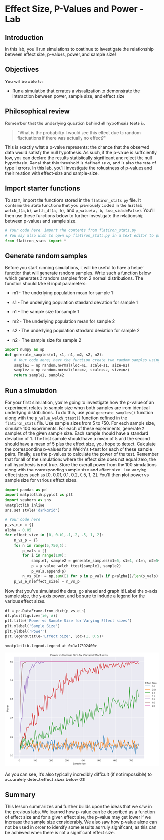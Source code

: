 
# Effect Size, P-Values and Power - Lab

## Introduction 

In this lab, you'll run simulations to continue to investigate the relationship between effect size, p-values, power, and sample size!

## Objectives
You will be able to:
* Run a simulation that creates a visualization to demonstrate the interaction between power, sample size, and effect size

## Philosophical review

Remember that the underlying question behind all hypothesis tests is:

>"What is the probability I would see this effect due to random fluctuations if there was actually no effect?" 

This is exactly what a p-value represents: the chance that the observed data would satisfy the null hypothesis. As such, if the p-value is sufficiently low, you can declare the results statistically significant and reject the null hypothesis. Recall that this threshold is defined as $\alpha$, and is also the rate of type I errors. In this lab, you'll investigate the robustness of p-values and their relation with effect-size and sample-size. 

## Import starter functions

To start, import the functions stored in the `flatiron_stats.py` file. It contains the stats functions that you previously coded in the last lab: `welch_t(a,b)`, `welch_df(a, b)`, and `p_value(a, b, two_sided=False)`. You'll then use these functions below to further investigate the relationship between p-values and sample size.


```python
# Your code here; import the contents from flatiron_stats.py
# You may also wish to open up flatiron_stats.py in a text editor to preview its contents 
from flatiron_stats import *
```

## Generate random samples

Before you start running simulations, it will be useful to have a helper function that will generate random samples. Write such a function below which generates 2 random samples from 2 normal distributions. The function should take 6 input parameters:

* m1 - The underlying population mean for sample 1
* s1 - The underlying population standard deviation for sample 1
* n1 - The sample size for sample 1

* m2 - The underlying population mean for sample 2
* s2 - The underlying population standard deviation for sample 2
* n2 - The sample size for sample 2


```python
import numpy as np
def generate_samples(m1, s1, n1, m2, s2, n2):
    # Your code here; have the function create two random samples using the input parameters
    sample1 = np.random.normal(loc=m1, scale=s1, size=n1)
    sample2 = np.random.normal(loc=m2, scale=s2, size=n2)
    return sample1, sample2
```

## Run a simulation

For your first simulation, you're going to investigate how the p-value of an experiment relates to sample size when both samples are from identical underlying distributions. To do this, use your `generate_samples()` function along with the `p_value_welch_ttest()` function defined in the `flatiron_stats` file. Use sample sizes from 5 to 750. For each sample size, simulate 100 experiments. For each of these experiments, generate 2 samples of the given sample size. Each sample should have a standard deviation of 1. The first sample should have a mean of 5 and the second should have a mean of 5 plus the effect size, you hope to detect. Calculate the corresponding p-values for a Welch's t-test for each of these sample pairs. Finally, use the p-values to calculate the power of the test. Remember that for all of the simulations where the effect size does not equal zero, the null hypothesis is not true. Store the overall power from the 100 simulations along with the corresponding sample size and effect size. Use varying effect sizes such as [0, 0.01, 0.1, 0.2, 0.5, 1, 2]. You'll then plot power vs sample size for various effect sizes.


```python
import pandas as pd
import matplotlib.pyplot as plt
import seaborn as sns
%matplotlib inline
sns.set_style('darkgrid')
```


```python
# Your code here
p_vs_e_n = {}
alpha = 0.05
for effect_size in [0, 0.01,.1,.2, .5, 1, 2]:
    n_vs_p = {}
    for n in range(5,750,5):
        p_vals = []
        for i in range(100):
            sample1, sample2 = generate_samples(m1=5, s1=1, n1=n, m2=5+effect_size, s2=1, n2=n)
            p = p_value_welch_ttest(sample1, sample2)
            p_vals.append(p)
        n_vs_p[n] = np.sum([1 for p in p_vals if p<alpha])/len(p_vals)
    p_vs_e_n[effect_size] = n_vs_p
```

Now that you've simulated the data, go ahead and graph it! Label the x-axis sample size, the y-axis power, and be sure to include a legend for the various effect sizes.


```python
df = pd.DataFrame.from_dict(p_vs_e_n)
df.plot(figsize=(10, 8))
plt.title('Power vs Sample Size for Varying Effect sizes')
plt.xlabel('Sample Size')
plt.ylabel('Power')
plt.legend(title='Effect Size', loc=(1, 0.5))
```




    <matplotlib.legend.Legend at 0x1a17892400>




![png](index_files/index_10_1.png)


As you can see, it's also typically incredibly difficult (if not impossible) to accurately detect effect sizes below 0.1!

## Summary

This lesson summarizes and further builds upon the ideas that we saw in the previous labs. We learned how p-value can be described as a function of effect size and for a given effect size, the p-value may get lower if we increase the sample size considerably. We also saw how p-value alone can not be used in order to identify some results as truly significant, as this can be achieved when there is not a significant effect size. 
